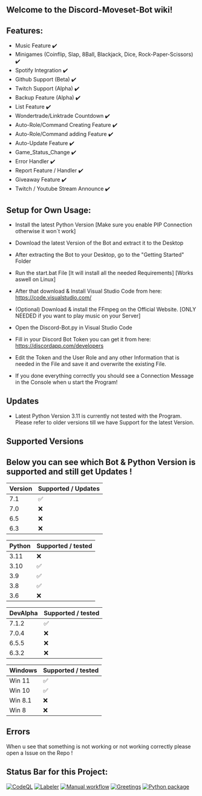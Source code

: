 ## Welcome to the Discord-Moveset-Bot wiki!

## Features:

- Music Feature ✔️
- Minigames (Coinflip, Slap, 8Ball, Blackjack, Dice, Rock-Paper-Scissors) ✔️
- Spotify Integration ✔️
- Github Support (Beta) ✔️
- Twitch Support (Alpha) ✔️
- Backup Feature (Alpha) ✔️
- List Feature ✔️
- Wondertrade/Linktrade Countdown ✔️
- Auto-Role/Command Creating Feature ✔️
- Auto-Role/Command adding Feature ✔️
- Auto-Update Feature ✔️
- Game_Status_Change ✔️
- Error Handler ✔️
- Report Feature / Handler ✔️
- Giveaway Feature ✔️
- Twitch / Youtube Stream Announce ✔️


## Setup for Own Usage:

- Install the latest Python Version [Make sure you enable PIP Connection otherwise it won´t work]

- Download the latest Version of the Bot and extract it to the Desktop

- After extracting the Bot to your Desktop, go to the "Getting Started" Folder

- Run the start.bat File [It will install all the needed Requirements] [Works aswell on Linux]

- After that download & Install Visual Studio Code from here: https://code.visualstudio.com/

- (Optional) Download & install the FFmpeg on the Official Website. [ONLY NEEDED if you want to play music on your Server]

- Open the Discord-Bot.py in Visual Studio Code

- Fill in your Discord Bot Token you can get it from here: https://discordapp.com/developers

- Edit the Token and the User Role and any other Information that is needed in the File and save it and overwrite the existing File.

- If you done everything correctly you should see a Connection Message in the Console when u start the Program!

## Updates

- Latest Python Version 3.11 is currently not tested with the Program. Please refer to older versions till we have Support for the latest Version.

## Supported Versions

## Below you can see which Bot & Python Version is supported and still get Updates !

| Version | Supported / Updates|
| ------- | ------------------ |
| 7.1     | :white_check_mark: |
| 7.0     | :x:                |
| 6.5     | :x:                |
| 6.3     | :x:                |



| Python  | Supported / tested |
| ------- | ------------------ |
| 3.11    | :x:                |
| 3.10    | :white_check_mark: |
| 3.9     | :white_check_mark: |
| 3.8     | :white_check_mark: |
| 3.6     | :x:                |


|DevAlpha | Supported / tested |
| ------- | ------------------ |
| 7.1.2   | :white_check_mark: |
| 7.0.4   | :x:                |
| 6.5.5   | :x:                |
| 6.3.2   | :x:                |


|Windows  | Supported / tested |
| ------- | ------------------ |
| Win 11  | :white_check_mark: |
| Win 10  | :white_check_mark: | 
| Win 8.1 | :x:                |
| Win 8   | :x:                |



## Errors

When u see that something is not working or not working correctly please open a Issue on the Repo !

## Status Bar for this Project:




[![CodeQL](https://github.com/Shinyhunter2109/Discord-Moveset-Bot/actions/workflows/codeql-analysis.yml/badge.svg?branch=master)](https://github.com/Shinyhunter2109/Discord-Moveset-Bot/actions/workflows/codeql-analysis.yml)  [![Labeler](https://github.com/Shinyhunter2109/Discord-Moveset-Bot/actions/workflows/label.yml/badge.svg?branch=master&event=label)](https://github.com/Shinyhunter2109/Discord-Moveset-Bot/actions/workflows/label.yml)  [![Manual workflow](https://github.com/Shinyhunter2109/Discord-Moveset-Bot/actions/workflows/manual.yml/badge.svg?branch=master)](https://github.com/Shinyhunter2109/Discord-Moveset-Bot/actions/workflows/manual.yml)  [![Greetings](https://github.com/Shinyhunter2109/Discord-Moveset-Bot/actions/workflows/greetings.yml/badge.svg?branch=master)](https://github.com/Shinyhunter2109/Discord-Moveset-Bot/actions/workflows/greetings.yml)  [![Python package](https://github.com/Shinyhunter2109/Discord-Moveset-Bot/actions/workflows/python-package.yml/badge.svg?branch=master)](https://github.com/Shinyhunter2109/Discord-Moveset-Bot/actions/workflows/python-package.yml)

